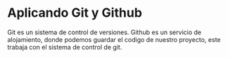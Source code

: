 # Aplicando Git y Github
Git es un sistema de control de versiones.
Github es un servicio de alojamiento, donde podemos guardar el codigo de nuestro proyecto, este trabaja con el sistema de control de git.
